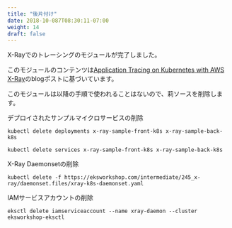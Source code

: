 ```yaml
---
title: "後片付け"
date: 2018-10-087T08:30:11-07:00
weight: 14
draft: false
---
```


<!--
Congratulations on completing the Tracing with X-Ray module.
-->
X-Rayでのトレーシングのモジュールが完了しました。

<!--
The content for this module was based on the [Application Tracing on Kubernetes with AWS X-Ray](https://aws.amazon.com/blogs/compute/application-tracing-on-kubernetes-with-aws-x-ray/) blog post.
-->
このモジュールのコンテンツは[Application Tracing on Kubernetes with AWS X-Ray](https://aws.amazon.com/blogs/compute/application-tracing-on-kubernetes-with-aws-x-ray/)のblogポストに基づいています。

<!--
This module is not used in subsequent steps, so you can remove the resources now or at the end of the workshop.
-->
このモジュールは以降の手順で使われることはないので、莉ソースを削除します。

<!--
Delete the Kubernetes example microservices deployed:
-->
デプロイされたサンプルマイクロサービスの削除

```
kubectl delete deployments x-ray-sample-front-k8s x-ray-sample-back-k8s

kubectl delete services x-ray-sample-front-k8s x-ray-sample-back-k8s
```

<!--
Delete the X-Ray DaemonSet:
-->
X-Ray Daemonsetの削除

```
kubectl delete -f https://eksworkshop.com/intermediate/245_x-ray/daemonset.files/xray-k8s-daemonset.yaml
```

<!--
Delete the IAM Service Account:
-->
IAMサービスアカウントの削除
```
eksctl delete iamserviceaccount --name xray-daemon --cluster eksworkshop-eksctl
```
